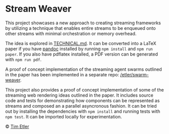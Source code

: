# Stream Weaver

This project showcases a new approach to creating streaming frameworks by utilizing a technique that enables entire streams to be enqueued onto other streams with minimal orchestration or memory overhead.

The idea is explored in [TECHNICAL.md](/TECHNICAL.md). It can be converted into a LaTeX paper if you have [pandoc](https://pandoc.org/) installed by running `npm install` and `npm run paper`. If you also have pdflatex installed, a PDF version can be generated with `npm run pdf`.

A proof of concept implementation of the streaming agent swarms outlined in the paper has been implemented in a separate repo: [/etler/swarm-weaver](https://github.com/etler/swarm-weaver).

This project also provides a proof of concept implementation of some of the streaming web rendering ideas outlined in the paper. It includes source code and tests for demonstrating how components can be represented as streams and composed an a parallel asyncronous fashion. It can be tried out by installing the dependencies with `npm install` and running tests with `npm test`. It can be imported locally for experimentation.

© [Tim Etler][author]

[author]: https://github.com/etler
